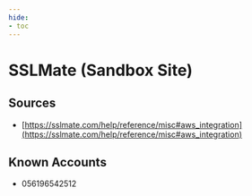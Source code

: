```yaml
---
hide:
- toc
---
```


# SSLMate (Sandbox Site)

## Sources

*   [https://sslmate.com/help/reference/misc#aws_integration](https://sslmate.com/help/reference/misc#aws_integration)

## Known Accounts

*   056196542512